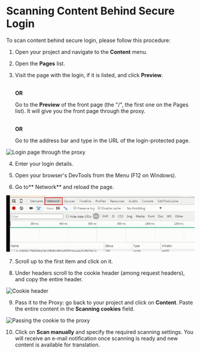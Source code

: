 # Scanning Content Behind Secure Login

To scan content behind secure login, please follow this procedure:

1. Open your project and navigate to the **Content** menu.<br>

2. Open the **Pages** list.

3. Visit the page with the login, if it is listed, and click **Preview**.
   
   <br>**OR**</br>
   
   Go to the **Preview** of the front page (the "/", the first one on the Pages list). It will give you the front page through the proxy.
   
   <br>**OR**</br>
   
   Go to the address bar and type in the URL of the login-protected page.

![Login page through the proxy](./../img/misc/preview_login.jpg)

4. Enter your login details.

5. Open your browser's DevTools from the Menu (F12 on Windows).

6. Go to** Network** and reload the page.

![Getting the cookie](./../../img/misc/network_dev.jpg)

7. Scroll up to the first item and click on it.

8. Under headers scroll to the cookie header (among request headers), and copy the entire header.

![Cookie header](./../img/misc/cookie_header.jpg)

9. Pass it to the Proxy: go back to your project and click on **Content**. Paste the entire content in the **Scanning cookies** field.

![Passing the cookie to the proxy](./../img/misc/pass_cookie.jpg)

10. Click on **Scan manually** and specify the required scanning settings. You will receive an e-mail notification once scanning is ready and new content is available for translation.
